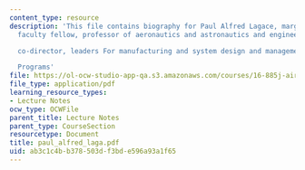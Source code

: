```yaml
---
content_type: resource
description: 'This file contains biography for Paul Alfred Lagace, margaret MacVicar
  faculty fellow, professor of aeronautics and astronautics and engineering systems

  co-director, leaders For manufacturing and system design and management.

  Programs'
file: https://ol-ocw-studio-app-qa.s3.amazonaws.com/courses/16-885j-aircraft-systems-engineering-fall-2004/ab3c1c4bb378503df3bde596a93a1f65_paul_alfred_laga.pdf
file_type: application/pdf
learning_resource_types:
- Lecture Notes
ocw_type: OCWFile
parent_title: Lecture Notes
parent_type: CourseSection
resourcetype: Document
title: paul_alfred_laga.pdf
uid: ab3c1c4b-b378-503d-f3bd-e596a93a1f65
---
```

